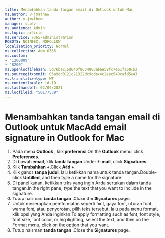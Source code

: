 ```yaml
---
title: Menambahkan tanda tangan email di Outlook untuk Mac
ms.author: v-jmathew
author: v-jmathew
manager: scotv
ms.audience: Admin
ms.topic: article
ms.service: o365-administration
ROBOTS: NOINDEX, NOFOLLOW
localization_priority: Normal
ms.collection: Adm_O365
ms.custom:
- "1200009"
- "8200"
ms.openlocfilehash: 5d76bac16d640f8634903abae59fc7e61fa60cb3
ms.sourcegitcommit: 05a9dd3121c21322dc9ddec4c2eec548cafd5a43
ms.translationtype: MT
ms.contentlocale: id-ID
ms.lasthandoff: 02/09/2021
ms.locfileid: "50177539"
---
```

# <a name="add-email-signature-in-outlook-for-mac"></a><span data-ttu-id="dc8cf-102">Menambahkan tanda tangan email di Outlook untuk Mac</span><span class="sxs-lookup"><span data-stu-id="dc8cf-102">Add email signature in Outlook for Mac</span></span>

1. <span data-ttu-id="dc8cf-103">Pada menu **Outlook** , klik **preferensi**.</span><span class="sxs-lookup"><span data-stu-id="dc8cf-103">On the **Outlook** menu, click **Preferences**.</span></span>
2. <span data-ttu-id="dc8cf-104">Di bawah **email**, klik **tanda tangan**.</span><span class="sxs-lookup"><span data-stu-id="dc8cf-104">Under **E-mail**, click **Signatures**.</span></span>
3. <span data-ttu-id="dc8cf-105">Klik **Tambahkan +**.</span><span class="sxs-lookup"><span data-stu-id="dc8cf-105">Click **Add +**.</span></span>
4. <span data-ttu-id="dc8cf-106">Klik ganda **tanpa judul**, lalu ketikkan nama untuk tanda tangan.</span><span class="sxs-lookup"><span data-stu-id="dc8cf-106">Double-click **Untitled**, and then type a name for the signature.</span></span>
5. <span data-ttu-id="dc8cf-107">Di panel kanan, ketikkan teks yang ingin Anda sertakan dalam tanda tangan.</span><span class="sxs-lookup"><span data-stu-id="dc8cf-107">In the right pane, type the text that you want to include in the signature.</span></span>
6. <span data-ttu-id="dc8cf-108">Tutup halaman **tanda tangan** .</span><span class="sxs-lookup"><span data-stu-id="dc8cf-108">Close the **Signatures** page.</span></span>
7. <span data-ttu-id="dc8cf-109">Untuk menerapkan pemformatan seperti font, gaya font, ukuran font, warna font, atau penyorotan, pilih teks tersebut, lalu pada menu format, klik opsi yang Anda inginkan.</span><span class="sxs-lookup"><span data-stu-id="dc8cf-109">To apply formatting such as font, font style, font size, font color, or highlighting, select the text, and then on the Format menu, click on the option that you want.</span></span>
8. <span data-ttu-id="dc8cf-110">Tutup halaman **tanda tangan** .</span><span class="sxs-lookup"><span data-stu-id="dc8cf-110">Close the **Signatures** page.</span></span>
